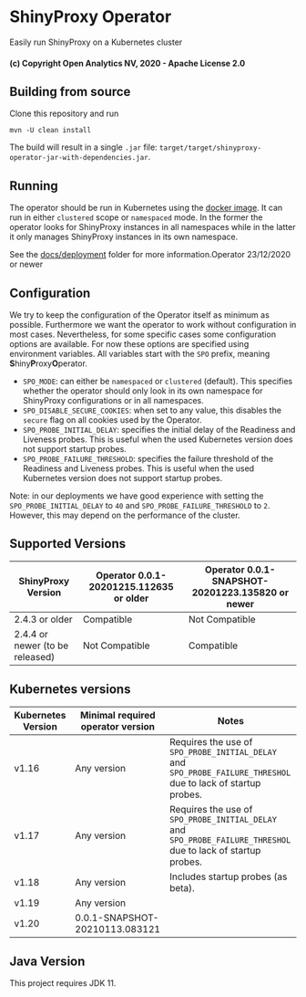 # ShinyProxy Operator

Easily run ShinyProxy on a Kubernetes cluster

#### (c) Copyright Open Analytics NV, 2020 - Apache License 2.0

## Building from source

Clone this repository and run

```
mvn -U clean install
```

The build will result in a single `.jar` file: `target/target/shinyproxy-operator-jar-with-dependencies.jar`.

## Running

The operator should be run in Kubernetes using the [docker image](https://hub.docker.com/r/openanalytics/shinyproxy-operator-snapshot).
It can run in either `clustered` scope or `namespaced` mode. In the former the operator looks for ShinyProxy instances in all namespaces while in the latter it only manages ShinyProxy instances in its own namespace.

See the [docs/deployment](docs/deployment) folder for more information.Operator 23/12/2020 or newer

## Configuration

We try to keep the configuration of the Operator itself as minimum as possible.
Furthermore we want the operator to work without configuration in most cases.
Nevertheless, for some specific cases some configuration options are available.
For now these options are specified using environment variables.
All variables start with the `SPO` prefix, meaning **S**hiny**P**roxy**O**perator.

 - `SPO_MODE`: can either be `namespaced` or `clustered` (default). This specifies whether the operator should only look in its own namespace for ShinyProxy configurations or in all namespaces.
 - `SPO_DISABLE_SECURE_COOKIES`: when set to any value, this disables the `secure` flag on all cookies used by the Operator.
 - `SPO_PROBE_INITIAL_DELAY`: specifies the initial delay of the Readiness and Liveness probes. This is useful when the used Kubernetes version does not support startup probes.
 - `SPO_PROBE_FAILURE_THRESHOLD`: specifies the failure threshold of the Readiness and Liveness probes. This is useful when the used Kubernetes version does not support startup probes.

Note: in our deployments we have good experience with setting the `SPO_PROBE_INITIAL_DELAY` to `40` and `SPO_PROBE_FAILURE_THRESHOLD` to `2`.
However, this may depend on the performance of the cluster.

## Supported Versions

| ShinyProxy Version              | Operator 0.0.1-20201215.112635 or older | Operator 0.0.1-SNAPSHOT-20201223.135820 or newer |
| ------------------------------  | --------------------------------------- | ------------------------------------------------ |
| 2.4.3 or older                  | Compatible                              | Not Compatible                                   |
| 2.4.4 or newer (to be released) | Not Compatible                          | Compatible                                       |

## Kubernetes versions


| Kubernetes Version | Minimal required operator version      | Notes                                                                                                          |
| ------------------ | -------------------------------------- | -------------------------------------------------------------------------------------------------------------- |
| v1.16              | Any version                            | Requires the use of `SPO_PROBE_INITIAL_DELAY` and `SPO_PROBE_FAILURE_THRESHOL` due to lack of startup probes.  |
| v1.17              | Any version                            | Requires the use of `SPO_PROBE_INITIAL_DELAY` and `SPO_PROBE_FAILURE_THRESHOL` due to lack of startup probes.  |
| v1.18              | Any version                            | Includes startup probes (as beta).                                                                             |
| v1.19              | Any version                            |                                                                                                                |
| v1.20              | 0.0.1-SNAPSHOT-20210113.083121         |                                                                                                                |

## Java Version

This project requires JDK 11.
